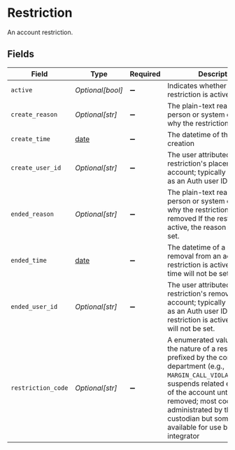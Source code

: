 # Restriction

An account restriction.


## Fields

| Field                                                                                                                                                                                                                                                                                                   | Type                                                                                                                                                                                                                                                                                                    | Required                                                                                                                                                                                                                                                                                                | Description                                                                                                                                                                                                                                                                                             | Example                                                                                                                                                                                                                                                                                                 |
| ------------------------------------------------------------------------------------------------------------------------------------------------------------------------------------------------------------------------------------------------------------------------------------------------------- | ------------------------------------------------------------------------------------------------------------------------------------------------------------------------------------------------------------------------------------------------------------------------------------------------------- | ------------------------------------------------------------------------------------------------------------------------------------------------------------------------------------------------------------------------------------------------------------------------------------------------------- | ------------------------------------------------------------------------------------------------------------------------------------------------------------------------------------------------------------------------------------------------------------------------------------------------------- | ------------------------------------------------------------------------------------------------------------------------------------------------------------------------------------------------------------------------------------------------------------------------------------------------------- |
| `active`                                                                                                                                                                                                                                                                                                | *Optional[bool]*                                                                                                                                                                                                                                                                                        | :heavy_minus_sign:                                                                                                                                                                                                                                                                                      | Indicates whether the restriction is active or not.                                                                                                                                                                                                                                                     | true                                                                                                                                                                                                                                                                                                    |
| `create_reason`                                                                                                                                                                                                                                                                                         | *Optional[str]*                                                                                                                                                                                                                                                                                         | :heavy_minus_sign:                                                                                                                                                                                                                                                                                      | The plain-text reason set by a person or system explaining why the restriction was set                                                                                                                                                                                                                  | Some reason for creating                                                                                                                                                                                                                                                                                |
| `create_time`                                                                                                                                                                                                                                                                                           | [date](https://docs.python.org/3/library/datetime.html#date-objects)                                                                                                                                                                                                                                    | :heavy_minus_sign:                                                                                                                                                                                                                                                                                      | The datetime of the object's creation                                                                                                                                                                                                                                                                   |                                                                                                                                                                                                                                                                                                         |
| `create_user_id`                                                                                                                                                                                                                                                                                        | *Optional[str]*                                                                                                                                                                                                                                                                                         | :heavy_minus_sign:                                                                                                                                                                                                                                                                                      | The user attributed to the restriction's placement on the account; typically expressed as an Auth user ID                                                                                                                                                                                               | e6716139-da77-46d1-9e1b-59328e72467b                                                                                                                                                                                                                                                                    |
| `ended_reason`                                                                                                                                                                                                                                                                                          | *Optional[str]*                                                                                                                                                                                                                                                                                         | :heavy_minus_sign:                                                                                                                                                                                                                                                                                      | The plain-text reason set by a person or system explaining why the restriction was removed If the restriction is active, the reason will not be set.                                                                                                                                                    | Some reason for removing                                                                                                                                                                                                                                                                                |
| `ended_time`                                                                                                                                                                                                                                                                                            | [date](https://docs.python.org/3/library/datetime.html#date-objects)                                                                                                                                                                                                                                    | :heavy_minus_sign:                                                                                                                                                                                                                                                                                      | The datetime of a restriction's removal from an account If the restriction is active, the ended time will not be set.                                                                                                                                                                                   |                                                                                                                                                                                                                                                                                                         |
| `ended_user_id`                                                                                                                                                                                                                                                                                         | *Optional[str]*                                                                                                                                                                                                                                                                                         | :heavy_minus_sign:                                                                                                                                                                                                                                                                                      | The user attributed to the restriction's removal from the account; typically expressed as an Auth user ID If the restriction is active, the user will not be set.                                                                                                                                       | e6716139-da77-46d1-9e1b-59328e72467b                                                                                                                                                                                                                                                                    |
| `restriction_code`                                                                                                                                                                                                                                                                                      | *Optional[str]*                                                                                                                                                                                                                                                                                         | :heavy_minus_sign:                                                                                                                                                                                                                                                                                      | A enumerated value indicating the nature of a restriction; prefixed by the concerned department (e.g., `MARGIN_CALL_VIOLATION_REG_T`); suspends related entitlements of the account until it is removed; most codes are administrated by the custodian but some are available for use by the integrator | MARGIN_CALL_VIOLATION_REG_T                                                                                                                                                                                                                                                                             |